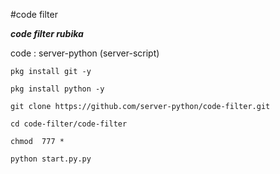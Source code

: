 #code filter

***code filter rubika***

code : server-python (server-script)

`pkg install git -y`

`pkg install python -y`

`git clone https://github.com/server-python/code-filter.git`

`cd code-filter/code-filter`

`chmod  777 *`

`python start.py.py`
